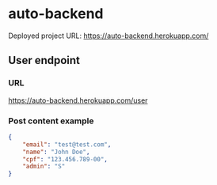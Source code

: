 # auto-backend

Deployed project URL: https://auto-backend.herokuapp.com/

## User endpoint

### URL

https://auto-backend.herokuapp.com/user

### Post content example

```json
{
	"email": "test@test.com",
	"name": "John Doe",
	"cpf": "123.456.789-00",
	"admin": "S"
}
```
